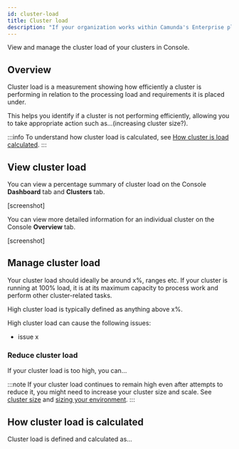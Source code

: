 ```yaml
---
id: cluster-load
title: Cluster load
description: "If your organization works within Camunda's Enterprise plan, you can create cluster backups."
---
```


View and manage the cluster load of your clusters in Console.

## Overview

Cluster load is a measurement showing how efficiently a cluster is performing in relation to the processing load and requirements it is placed under.

This helps you identify if a cluster is not performing efficiently, allowing you to take appropriate action such as...(increasing cluster size?).

:::info
To understand how cluster load is calculated, see [How cluster is load calculated](#how-cluster-load-is-calculated).
:::

## View cluster load

You can view a percentage summary of cluster load on the Console **Dashboard** tab and **Clusters** tab.

[screenshot]

You can view more detailed information for an individual cluster on the Console **Overview** tab.

[screenshot]

## Manage cluster load

Your cluster load should ideally be around x%, ranges etc. If your cluster is running at 100% load, it is at its maximum capacity to process work and perform other cluster-related tasks.

High cluster load is typically defined as anything above x%.

High cluster load can cause the following issues:

- issue x

### Reduce cluster load

If your cluster load is too high, you can...

:::note
If your cluster load continues to remain high even after attempts to reduce it, you might need to increase your cluster size and scale. See [cluster size](/components/concepts/clusters.md#cluster-size) and [sizing your environment](/components/best-practices/architecture/sizing-your-environment.md).
:::

## How cluster load is calculated

Cluster load is defined and calculated as...
